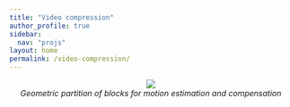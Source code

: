 ```yaml
---
title: "Video compression"
author_profile: true
sidebar:
  nav: "projs"
layout: home
permalink: /video-compression/
---
```


<p style="text-align:center;">
  <img src="https://github.com/DiogoCaetanoGarcia/minimal-mistakes/raw/master/assets/images/shields_wedge.gif"><br>
  <i>Geometric partition of blocks for motion estimation and compensation</i><br>
  <!-- ![alt text](https://github.com/DiogoCaetanoGarcia/minimal-mistakes/raw/master/assets/images/shields_wedge.gif)

  _Geometric partition of blocks for motion estimation and compensation_ -->
</p>

The Group started researching several aspects of image and video compression, such as:

* [Encoding complexity](http://queiroz.divp.org/papers/jcis2015tiago.pdf)
* [Wyner-Ziv coding](http://queiroz.divp.org/papers/tcsvt_bruno_2009.pdf)
* [Scanned document compression](https://ieeexplore.ieee.org/document/6476018)
* [Intra prediction](http://queiroz.divp.org/papers/spl_diogo_intrapred.pdf)
* [Motion estimation](http://queiroz.divp.org/papers/MMSP2017_motion.pdf)

Furthermore, our work on [non-rectangular](http://queiroz.divp.org/papers/icip06wedge.pdf) [block partition](http://queiroz.divp.org/papers/icip09wedgeme.pdf) was later adopted by the [AV1 open video coding standard](https://en.wikipedia.org/wiki/AV1).


<!-- * Wedges
* Light field image compression
* Video encoding complexity reduction
* Wyner-Ziv coding
* Super-resolution
* Scanned document compression
* Transcoding
* Motion estimation and intra prediction
* Brazillian digital TV standard
 -->